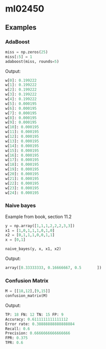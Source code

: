 # ml02450

## Examples
### AdaBoost
```python
miss = np.zeros(25)
miss[:5] = 1
adaboost(miss, rounds=5)
```

Output:
```python
w[0]: 0.199222
w[1]: 0.199222
w[2]: 0.199222
w[3]: 0.199222
w[4]: 0.199222
w[5]: 0.000195
w[6]: 0.000195
w[7]: 0.000195
w[8]: 0.000195
w[9]: 0.000195
w[10]: 0.000195
w[11]: 0.000195
w[12]: 0.000195
w[13]: 0.000195
w[14]: 0.000195
w[15]: 0.000195
w[16]: 0.000195
w[17]: 0.000195
w[18]: 0.000195
w[19]: 0.000195
w[20]: 0.000195
w[21]: 0.000195
w[22]: 0.000195
w[23]: 0.000195
w[24]: 0.000195
```

### Naive bayes
Example from book, section 11.2
```python
y = np.array([1,1,1,2,2,2,3,3])
x1 = [1,0,1,1,1,0,1,0]
x2 = [0,1,1,1,0,0,1,1]
x = [0,1]

naive_bayes(y, x, x1, x2)
```

Output: 
```python
array([0.33333333, 0.16666667, 0.5       ])
```

### Confusion Matrix
```python
M = [[18,12],[9,15]]
confusion_matrix(M)
```

Output:
```python
TP: 18 FN: 12 TN: 15 FP: 9
Accuracy: 0.6111111111111112
Error rate: 0.38888888888888884
Recall: 0.6
Precision: 0.6666666666666666
FPR: 0.375
TPR: 0.6
```